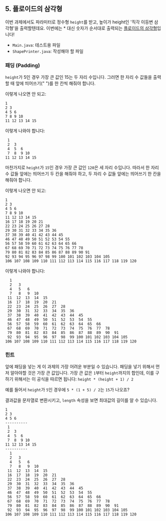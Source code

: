 ## 5. 플로이드의 삼각형
이번 과제에서도 파라미터로 정수형 `height`를 받고, 높이가 height인 '직각 이등변 삼각형'을 출력할텐데요. 이번에는 * 대신 숫자가 순서대로 출력되는 [플로이드의 삼각형](https://ko.wikipedia.org/wiki/%ED%94%8C%EB%A1%9C%EC%9D%B4%EB%93%9C%EC%9D%98_%EC%82%BC%EA%B0%81%ED%98%95)입니다!

- `Main.java`: 테스트용 파일
- `ShapePrinter.java`: 작성해야 할 파일

### 패딩 (Padding)
`height`가 5인 경우 가장 큰 값인 15는 두 자리 수입니다. 그러면 한 자리 수 값들을 출력할 때 앞에 띄어쓰기(" ")를 한 칸씩 해줘야 합니다.

이렇게 나오면 안 되고:
```shell
1
2 3
4 5 6
7 8 9 10
11 12 13 14 15
```
이렇게 나와야 합니다:
```shell
 1 
 2  3 
 4  5  6 
 7  8  9 10 
11 12 13 14 15
```

마찬가지로 `height`가 `15`인 경우 가장 큰 값인 `120`은 세 자리 수입니다. 따라서 한 자리 수 값들 앞에는 띄어쓰기 두 칸을 해줘야 하고, 두 자리 수 값들 앞에는 띄어쓰기 한 칸을 해줘야 합니다.

이렇게 나오면 안 되고:
```shell
1 
2 3 
4 5 6 
7 8 9 10 
11 12 13 14 15 
16 17 18 19 20 21 
22 23 24 25 26 27 28 
29 30 31 32 33 34 35 36 
37 38 39 40 41 42 43 44 45 
46 47 48 49 50 51 52 53 54 55 
56 57 58 59 60 61 62 63 64 65 66 
67 68 69 70 71 72 73 74 75 76 77 78 
79 80 81 82 83 84 85 86 87 88 89 90 91 
92 93 94 95 96 97 98 99 100 101 102 103 104 105 
106 107 108 109 110 111 112 113 114 115 116 117 118 119 120 
```
이렇게 나와야 합니다:
```shell
  1 
  2   3 
  4   5   6 
  7   8   9  10 
 11  12  13  14  15 
 16  17  18  19  20  21 
 22  23  24  25  26  27  28 
 29  30  31  32  33  34  35  36 
 37  38  39  40  41  42  43  44  45 
 46  47  48  49  50  51  52  53  54  55 
 56  57  58  59  60  61  62  63  64  65  66 
 67  68  69  70  71  72  73  74  75  76  77  78 
 79  80  81  82  83  84  85  86  87  88  89  90  91 
 92  93  94  95  96  97  98  99 100 101 102 103 104 105 
106 107 108 109 110 111 112 113 114 115 116 117 118 119 120 
```

### 힌트
앞에 패딩을 넣는 게 이 과제의 가장 어려운 부분일 수 있습니다. 패딩을 넣기 위해서 먼저 알아야할 것은 가장 큰 값입니다. 가장 큰 값은 `1`부터 `height`까지의 합인데, 이를 구하기 위해서는 이 공식을 따르면 됩니다: `height * (height + 1) / 2`

예를 들어서 `height`가 `5`인 경우에 `5 * (1 + 5) / 2`는 `15`가 나오죠?

결과값을 문자열로 변환시키고, `length` 속성을 보면 최대값의 길이를 알 수 있습니다.
```shell
1 
2 3 
4 5 6 
----------
 1 
 2  3 
 4  5  6 
 7  8  9 10 
11 12 13 14 15 
----------
  1 
  2   3 
  4   5   6 
  7   8   9  10 
 11  12  13  14  15 
 16  17  18  19  20  21 
 22  23  24  25  26  27  28 
 29  30  31  32  33  34  35  36 
 37  38  39  40  41  42  43  44  45 
 46  47  48  49  50  51  52  53  54  55 
 56  57  58  59  60  61  62  63  64  65  66 
 67  68  69  70  71  72  73  74  75  76  77  78 
 79  80  81  82  83  84  85  86  87  88  89  90  91 
 92  93  94  95  96  97  98  99 100 101 102 103 104 105 
106 107 108 109 110 111 112 113 114 115 116 117 118 119 120 
```
